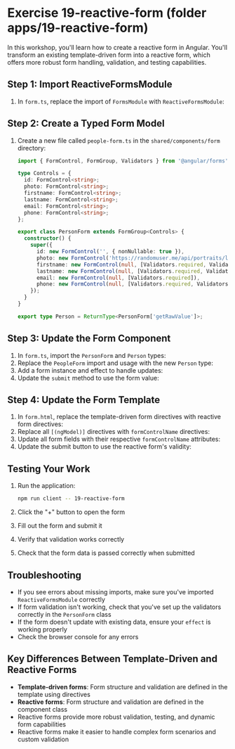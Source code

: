 # Exercise 19-reactive-form (folder apps/19-reactive-form)

In this workshop, you'll learn how to create a reactive form in Angular. You'll transform an existing template-driven form into a reactive form, which offers more robust form handling, validation, and testing capabilities.

## Step 1: Import ReactiveFormsModule

1. In `form.ts`, replace the import of `FormsModule` with `ReactiveFormsModule`:

## Step 2: Create a Typed Form Model

1. Create a new file called `people-form.ts` in the `shared/components/form` directory:

   ```typescript
   import { FormControl, FormGroup, Validators } from '@angular/forms';

   type Controls = {
     id: FormControl<string>;
     photo: FormControl<string>;
     firstname: FormControl<string>;
     lastname: FormControl<string>;
     email: FormControl<string>;
     phone: FormControl<string>;
   };

   export class PersonForm extends FormGroup<Controls> {
     constructor() {
       super({
         id: new FormControl('', { nonNullable: true }),
         photo: new FormControl('https://randomuser.me/api/portraits/lego/6.jpg', { nonNullable: true }),
         firstname: new FormControl(null, [Validators.required, Validators.minLength(2)]),
         lastname: new FormControl(null, [Validators.required, Validators.minLength(2)]),
         email: new FormControl(null, [Validators.required]),
         phone: new FormControl(null, [Validators.required, Validators.pattern(/\d{10}/)]),
       });
     }
   }

   export type Person = ReturnType<PersonForm['getRawValue']>;
   ```

## Step 3: Update the Form Component

1. In `form.ts`, import the `PersonForm` and `Person` types:
2. Replace the `PeopleForm` import and usage with the new `Person` type:
3. Add a form instance and effect to handle updates:
4. Update the `submit` method to use the form value:

## Step 4: Update the Form Template

1. In `form.html`, replace the template-driven form directives with reactive form directives:
2. Replace all `[(ngModel)]` directives with `formControlName` directives:
3. Update all form fields with their respective `formControlName` attributes:
4. Update the submit button to use the reactive form's validity:

## Testing Your Work

1. Run the application:

   ```bash
   npm run client -- 19-reactive-form
   ```

2. Click the "+" button to open the form
3. Fill out the form and submit it
4. Verify that validation works correctly
5. Check that the form data is passed correctly when submitted

## Troubleshooting

- If you see errors about missing imports, make sure you've imported `ReactiveFormsModule` correctly
- If form validation isn't working, check that you've set up the validators correctly in the `PersonForm` class
- If the form doesn't update with existing data, ensure your `effect` is working properly
- Check the browser console for any errors

## Key Differences Between Template-Driven and Reactive Forms

- **Template-driven forms**: Form structure and validation are defined in the template using directives
- **Reactive forms**: Form structure and validation are defined in the component class
- Reactive forms provide more robust validation, testing, and dynamic form capabilities
- Reactive forms make it easier to handle complex form scenarios and custom validation
